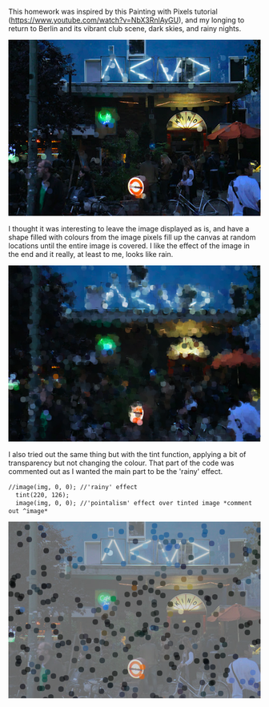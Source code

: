 This homework was inspired by this Painting with Pixels tutorial (https://www.youtube.com/watch?v=NbX3RnlAyGU), and my longing to return to Berlin and its vibrant club scene, dark skies, and rainy nights.

<img src= "https://github.com/safimasafi/introtoim/blob/main/June7/1.1.png">

I thought it was interesting to leave the image displayed as is, and have a shape filled with colours from the image pixels fill up the canvas at random locations until the entire image is covered. I like the effect of the image in the end and it really, at least to me, looks like rain.

<img src= "https://github.com/safimasafi/introtoim/blob/main/June7/1.png">

I also tried out the same thing but with the tint function, applying a bit of transparency but not changing the colour. That part of the code was commented out as I wanted the main part to be the 'rainy' effect.
````
//image(img, 0, 0); //'rainy' effect
  tint(220, 126);
  image(img, 0, 0); //'pointalism' effect over tinted image *comment out ^image*
````
<img src= "https://github.com/safimasafi/introtoim/blob/main/June7/2.1.png">
